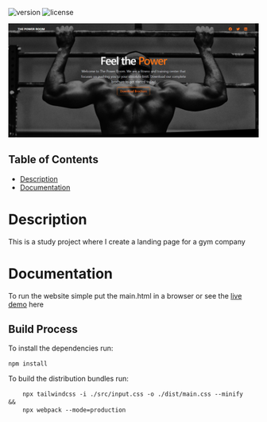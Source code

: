 ![version](https://img.shields.io/badge/version-1.0.0-blue.svg) ![license](https://img.shields.io/badge/license-MIT-blue.svg)

![Product Presentation Image](./assets/img/gym-landing-page.png)

## Table of Contents

- [Description](#description)
- [Documentation](#documentation)

# Description

This is a study project where I create a landing page for a gym company

# Documentation

To run the website simple put the main.html in a browser or see the [live demo](https://gym-landing-page123.netlify.app/) here

## Build Process

To install the dependencies run:

    npm install

To build the distribution bundles run:

```
    npx tailwindcss -i ./src/input.css -o ./dist/main.css --minify
&&
    npx webpack --mode=production
```
